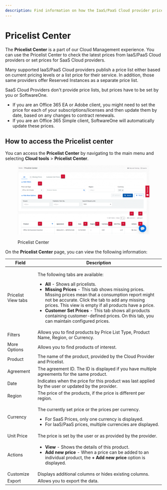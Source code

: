 ```yaml
---
description: Find information on how the IaaS/PaaS Cloud provider price lists work.
---
```


# Pricelist Center

The **Pricelist Center** is a part of our Cloud Management experience. You can use the Pricelist Center to check the latest prices from IaaS/PaaS Cloud providers or set prices for SaaS Cloud providers.&#x20;

Many supported IaaS/PaaS Cloud providers publish a price list either based on current pricing levels or a list price for their service. In addition, those same providers offer Reserved Instances as a separate price list.&#x20;

SaaS Cloud Providers don't provide price lists, but prices have to be set by you or SoftwareOne.&#x20;

* If you are an Office 365 EA or Adobe client, you might need to set the price for each of your subscriptions/licenses and then update them by date, based on any changes to contract renewals.&#x20;
* If you are an Office 365 Simple client, SoftwareOne will automatically update these prices.

## How to access the Pricelist center <a href="#navigating-to-the-pricelist-center" id="navigating-to-the-pricelist-center"></a>

You can access the **Pricelist Center** by navigating to the main menu and selecting **Cloud tools** > **Pricelist Center**.

<figure><img src="../../../.gitbook/assets/image (295).png" alt=""><figcaption><p>Pricelist Center</p></figcaption></figure>

On the **Pricelist Center** page, you can view the following information:&#x20;

| Field               | Description                                                                                                                                                                                                                                                                                                                                                                                                                                                                                                    |
| ------------------- | -------------------------------------------------------------------------------------------------------------------------------------------------------------------------------------------------------------------------------------------------------------------------------------------------------------------------------------------------------------------------------------------------------------------------------------------------------------------------------------------------------------- |
| Pricelist View tabs | <p>The following tabs are available:</p><ul><li><strong>All</strong> - Shows all pricelists.</li><li><strong>Missing Prices</strong> - This tab shows missing prices. Missing prices mean that a consumption report might not be accurate. Click the tab to add any missing prices. This view is empty if all products have a price.</li><li><strong>Customer Set Prices</strong> - This tab shows all products containing customer-defined prices. On this tab, you can maintain configured prices.</li></ul> |
| Filters             | Allows you to find products by Price List Type, Product Name, Region, or Currency.                                                                                                                                                                                                                                                                                                                                                                                                                             |
| More Options        | Allows you to find products of interest.                                                                                                                                                                                                                                                                                                                                                                                                                                                                       |
| Product             | The name of the product, provided by the Cloud Provider and Pricelist.                                                                                                                                                                                                                                                                                                                                                                                                                                         |
| Agreement           | The agreement ID. The ID is displayed if you have multiple agreements for the same product.                                                                                                                                                                                                                                                                                                                                                                                                                    |
| Date                | Indicates when the price for this product was last applied by the user or updated by the provider.                                                                                                                                                                                                                                                                                                                                                                                                             |
| Region              | The price of the products, if the price is different per region.                                                                                                                                                                                                                                                                                                                                                                                                                                               |
| Currency            | <p>The currently set price or the prices per currency. </p><ul><li>For SaaS Prices, only one currency is displayed.</li><li>For IaaS/PaaS prices, multiple currencies are displayed.</li></ul>                                                                                                                                                                                                                                                                                                                 |
| Unit Price          | The price is set by the user or as provided by the provider.                                                                                                                                                                                                                                                                                                                                                                                                                                                   |
| Actions             | <ul><li><strong>View</strong> - Shows the details of this product. </li><li><strong>Add new price</strong> - When a price can be added to an individual product, the <strong>+ Add new price</strong> option is displayed.</li></ul>                                                                                                                                                                                                                                                                           |
| Customize           | Displays additional columns or hides existing columns.                                                                                                                                                                                                                                                                                                                                                                                                                                                         |
| Export              | Allows you to export the data.                                                                                                                                                                                                                                                                                                                                                                                                                                                                                 |
